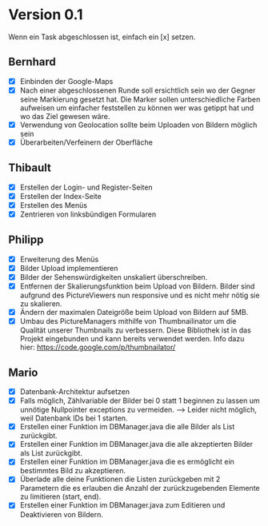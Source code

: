 # Version 0.1
Wenn ein Task abgeschlossen ist, einfach ein [x] setzen.

## Bernhard
- [x] Einbinden der Google-Maps
- [x] Nach einer abgeschlossenen Runde soll ersichtlich sein wo der Gegner seine Markierung gesetzt hat. Die Marker sollen unterschiedliche Farben aufweisen um einfacher feststellen zu können wer was getippt hat und wo das Ziel gewesen wäre.
- [x] Verwendung von Geolocation sollte beim Uploaden von Bildern möglich sein
- [x] Überarbeiten/Verfeinern der Oberfläche

## Thibault
- [x] Erstellen der Login- und Register-Seiten
- [x] Erstellen der Index-Seite
- [x] Erstellen des Menüs
- [x] Zentrieren von linksbündigen Formularen

## Philipp
- [x] Erweiterung des Menüs
- [x] Bilder Upload implementieren
- [x] Bilder der Sehenswürdigkeiten unskaliert überschreiben.
- [x] Entfernen der Skalierungsfunktion beim Upload von Bildern. Bilder sind aufgrund des PictureViewers nun responsive und es nicht mehr nötig sie zu skalieren.
- [x] Ändern der maximalen Dateigröße beim Upload von Bildern auf 5MB.
- [x] Umbau des PictureManagers mithilfe von Thumbnailinator um die Qualität unserer Thumbnails zu verbessern. Diese Bibliothek ist in das Projekt eingebunden und kann bereits verwendet werden. Info dazu hier: https://code.google.com/p/thumbnailator/

## Mario
- [x] Datenbank-Architektur aufsetzen
- [x] Falls möglich, Zählvariable der Bilder bei 0 statt 1 beginnen zu lassen um unnötige Nullpointer exceptions zu vermeiden. --> Leider nicht möglich, weil Datenbank IDs bei 1 starten.
- [x] Erstellen einer Funktion im DBManager.java die alle Bilder als List<Picture> zurückgibt.
- [x] Erstellen einer Funktion im DBManager.java die alle akzeptierten Bilder als List<Picture> zurückgibt.
- [x] Erstellen einer Funktion im DBManager.java die es ermöglicht ein bestimmtes Bild zu akzeptieren.
- [x] Überlade alle deine Funktionen die Listen zurückgeben mit 2 Parametern die es erlauben die Anzahl der zurückzugebenden Elemente zu limitieren (start, end).
- [x] Erstellen einer Funktion im DBManager.java zum Editieren und Deaktivieren von Bildern.
